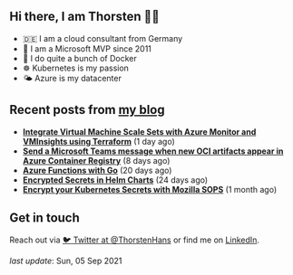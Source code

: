 ## Hi there, I am Thorsten 👋🏼

- 🇩🇪 I am a cloud consultant from Germany 
- 🔷 I am a Microsoft MVP since 2011
- 🐳 I do quite a bunch of Docker
- ☸️ Kubernetes is my passion
- 🌤 Azure is my datacenter

## Recent posts from [my blog](https://thorsten-hans.com) 

- **[Integrate Virtual Machine Scale Sets with Azure Monitor and VMInsights using Terraform](https://thorsten-hans.com/integrate-virtual-machine-scale-sets-azure-monitor-vminsights-terraform/)** (1 day ago)
- **[Send a Microsoft Teams message when new OCI artifacts appear in Azure Container Registry](https://thorsten-hans.com/send-microsoft-teams-message-oci-artifacts-azure-container-registry/)** (8 days ago)
- **[Azure Functions with Go](https://thorsten-hans.com/azure-functions-with-go/)** (20 days ago)
- **[Encrypted Secrets in Helm Charts](https://thorsten-hans.com/encrypted-secrets-in-helm-charts/)** (24 days ago)
- **[Encrypt your Kubernetes Secrets with Mozilla SOPS](https://thorsten-hans.com/encrypt-your-kubernetes-secrets-with-mozilla-sops/)** (1 month ago)

## Get in touch

Reach out via [🐦 Twitter at @ThorstenHans](https://twitter.com/ThorstenHans) or find me on [LinkedIn](https://linkedin.com/in/ThorstenHans).

_last update_: Sun, 05 Sep 2021
